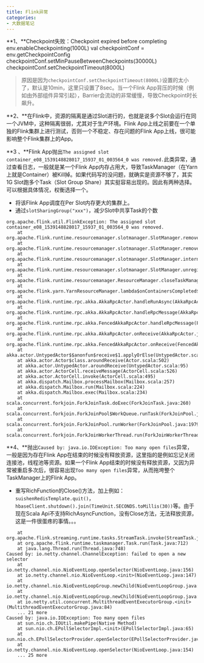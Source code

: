 ```yaml
---
title: Flink异常
categories:
- 大数据笔记
---
```

**1、**Checkpoint失败：Checkpoint expired before completing
        env.enableCheckpointing(1000L)
        val checkpointConf = env.getCheckpointConfig
        checkpointConf.setMinPauseBetweenCheckpoints(30000L)
        checkpointConf.setCheckpointTimeout(8000L)
>原因是因为`checkpointConf.setCheckpointTimeout(8000L)`设置的太小了，默认是10min，这里只设置了8sec。当一个Flink App背压的时候（例如由外部组件异常引起），Barrier会流动的非常缓慢，导致Checkpoint时长飙升。

**2、**在Flink中，资源的隔离是通过Slot进行的，也就是说多个Slot会运行在同一个JVM中，这种隔离很弱，尤其对于生产环境。Flink App上线之前要在一个单独的Flink集群上进行测试，否则一个不稳定、存在问题的Flink App上线，很可能影响整个Flink集群上的App。

**3 、**Flink App抛出`The assigned slot container_e08_1539148828017_15937_01_003564_0 was removed.`此类异常，通过查看日志，一般就是某一个Flink App内存占用大，导致TaskManager（在Yarn上就是Container）被Kill掉。如果代码写的没问题，就确实是资源不够了，其实1G Slot跑多个Task（Slot Group Share）其实挺容易出现的。因此有两种选择。可以根据具体情况，权衡选择一个。

- 将该Flink App调度在Per Slot内存更大的集群上。
- 通过`slotSharingGroup("xxx")`，减少Slot中共享Task的个数
```
org.apache.flink.util.FlinkException: The assigned slot container_e08_1539148828017_15937_01_003564_0 was removed.
    at org.apache.flink.runtime.resourcemanager.slotmanager.SlotManager.removeSlot(SlotManager.java:786)
    at org.apache.flink.runtime.resourcemanager.slotmanager.SlotManager.removeSlots(SlotManager.java:756)
    at org.apache.flink.runtime.resourcemanager.slotmanager.SlotManager.internalUnregisterTaskManager(SlotManager.java:948)
    at org.apache.flink.runtime.resourcemanager.slotmanager.SlotManager.unregisterTaskManager(SlotManager.java:372)
    at org.apache.flink.runtime.resourcemanager.ResourceManager.closeTaskManagerConnection(ResourceManager.java:803)
    at org.apache.flink.yarn.YarnResourceManager.lambda$onContainersCompleted$0(YarnResourceManager.java:340)
    at org.apache.flink.runtime.rpc.akka.AkkaRpcActor.handleRunAsync(AkkaRpcActor.java:332)
    at org.apache.flink.runtime.rpc.akka.AkkaRpcActor.handleRpcMessage(AkkaRpcActor.java:158)
    at org.apache.flink.runtime.rpc.akka.FencedAkkaRpcActor.handleRpcMessage(FencedAkkaRpcActor.java:70)
    at org.apache.flink.runtime.rpc.akka.AkkaRpcActor.onReceive(AkkaRpcActor.java:142)
    at org.apache.flink.runtime.rpc.akka.FencedAkkaRpcActor.onReceive(FencedAkkaRpcActor.java:40)
    at akka.actor.UntypedActor$$anonfun$receive$1.applyOrElse(UntypedActor.scala:165)
    at akka.actor.Actor$class.aroundReceive(Actor.scala:502)
    at akka.actor.UntypedActor.aroundReceive(UntypedActor.scala:95)
    at akka.actor.ActorCell.receiveMessage(ActorCell.scala:526)
    at akka.actor.ActorCell.invoke(ActorCell.scala:495)
    at akka.dispatch.Mailbox.processMailbox(Mailbox.scala:257)
    at akka.dispatch.Mailbox.run(Mailbox.scala:224)
    at akka.dispatch.Mailbox.exec(Mailbox.scala:234)
    at scala.concurrent.forkjoin.ForkJoinTask.doExec(ForkJoinTask.java:260)
    at scala.concurrent.forkjoin.ForkJoinPool$WorkQueue.runTask(ForkJoinPool.java:1339)
    at scala.concurrent.forkjoin.ForkJoinPool.runWorker(ForkJoinPool.java:1979)
    at scala.concurrent.forkjoin.ForkJoinWorkerThread.run(ForkJoinWorkerThread.java:107)
```
**4、**抛出`Caused by: java.io.IOException: Too many open files`异常，一般是因为存在Flink App在结束的时候没有释放资源，这里指的是例如忘记关闭连接池，线程池等资源。如果一个Flink App结束的时候没有释放资源，又因为异常被重启多次后，很容易出现`Too many open files`异常，从而拖垮整个TaskManager上的Flink App。
- 重写RichFunction的Close()方法，加上例如：`suishenRedisTemplate.quit()`，`hbaseClient.shutdown().join(TimeUnit.SECONDS.toMillis(30))`等。由于现在Scala Api不支持RichAsyncFunction，没有Close方法，无法释放资源，这是一件很蛋疼的事情。。。
```
    at org.apache.flink.streaming.runtime.tasks.StreamTask.invoke(StreamTask.java:296)
    at org.apache.flink.runtime.taskmanager.Task.run(Task.java:712)
    at java.lang.Thread.run(Thread.java:748)
Caused by: io.netty.channel.ChannelException: failed to open a new selector
    at io.netty.channel.nio.NioEventLoop.openSelector(NioEventLoop.java:156)
    at io.netty.channel.nio.NioEventLoop.<init>(NioEventLoop.java:147)
    at io.netty.channel.nio.NioEventLoopGroup.newChild(NioEventLoopGroup.java:126)
    at io.netty.channel.nio.NioEventLoopGroup.newChild(NioEventLoopGroup.java:36)
    at io.netty.util.concurrent.MultithreadEventExecutorGroup.<init>(MultithreadEventExecutorGroup.java:84)
    ... 21 more
Caused by: java.io.IOException: Too many open files
    at sun.nio.ch.IOUtil.makePipe(Native Method)
    at sun.nio.ch.EPollSelectorImpl.<init>(EPollSelectorImpl.java:65)
    at sun.nio.ch.EPollSelectorProvider.openSelector(EPollSelectorProvider.java:36)
    at io.netty.channel.nio.NioEventLoop.openSelector(NioEventLoop.java:154)
    ... 25 more
```
